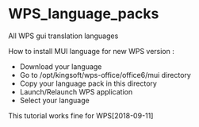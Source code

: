 # WPS_language_packs
All WPS gui translation languages

How to install MUI language for new WPS version :
* Download your language
* Go to /opt/kingsoft/wps-office/office6/mui directory
* Copy your language pack in this directory
* Launch/Relaunch WPS application
* Select your language

This tutorial works fine for WPS[2018-09-11]

